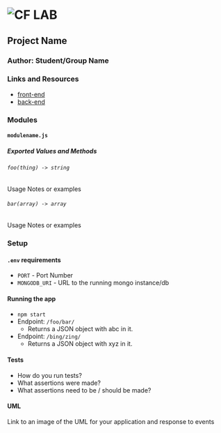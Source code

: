 # ![CF](http://i.imgur.com/7v5ASc8.png) LAB

## Project Name

### Author: Student/Group Name

### Links and Resources

- [front-end](https://codesandbox.io/s/qxon9rn6k6)
- [back-end](https://git.heroku.com/socket-server-io.git)

### Modules

#### `modulename.js`

##### Exported Values and Methods

###### `foo(thing) -> string`

Usage Notes or examples

###### `bar(array) -> array`

Usage Notes or examples

### Setup

#### `.env` requirements

- `PORT` - Port Number
- `MONGODB_URI` - URL to the running mongo instance/db

#### Running the app

- `npm start`
- Endpoint: `/foo/bar/`
  - Returns a JSON object with abc in it.
- Endpoint: `/bing/zing/`
  - Returns a JSON object with xyz in it.

#### Tests

- How do you run tests?
- What assertions were made?
- What assertions need to be / should be made?

#### UML

Link to an image of the UML for your application and response to events
